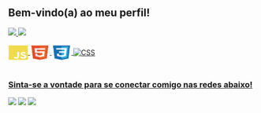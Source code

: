 ## Bem-vindo(a) ao meu perfil!

 <div>
   <a href="https://github.com/GabrielGoris">
   <img height="180em" src="https://github-readme-stats.vercel.app/api?username=GabrielGoris&show_icons=true&theme=tokyonight&include_all_commits=true&count_private=true"/>
   <img height="180em" src=" https://github-readme-stats.vercel.app/api?username=GabrielGoris&theme=tokyonight&show_icons=true"/>
</div>
    
<div style="display: inline_block"><br>
  <img align="center" alt="Js" height="30" width="40" src="https://raw.githubusercontent.com/devicons/devicon/master/icons/javascript/javascript-plain.svg">
  <img align="center" alt="HTML" height="30" width="40" src="https://raw.githubusercontent.com/devicons/devicon/master/icons/html5/html5-original.svg">
  <img align="center" alt="CSS" height="30" width="40" src="https://raw.githubusercontent.com/devicons/devicon/master/icons/css3/css3-original.svg">
  <img align="center" alt="CSS" height="30" width="40" src="https://cdn.jsdelivr.net/gh/devicons/devicon/icons/cplusplus/cplusplus-original.svg">
</div>
 
<br>
 
### Sinta-se a vontade para se conectar comigo nas redes abaixo!
 
<div> 

  <a href="https://instagram.com/goris_moura/" target="_blank"><img src="https://img.shields.io/badge/-Instagram-%23E4405F?style=for-the-badge&logo=instagram&logoColor=white" target="_blank"></a>
  <a href = "mailto:Gabriel.GorisMoura@gmail.com"><img src="https://img.shields.io/badge/-Gmail-%23333?style=for-the-badge&logo=gmail&logoColor=white" target="_blank"></a>
  <a href="https://www.linkedin.com/in/gabriel-goris-239957251/" target="_blank"><img src="https://img.shields.io/badge/-LinkedIn-%230077B5?style=for-the-badge&logo=linkedin&logoColor=white" target="_blank"></a>
</div>

